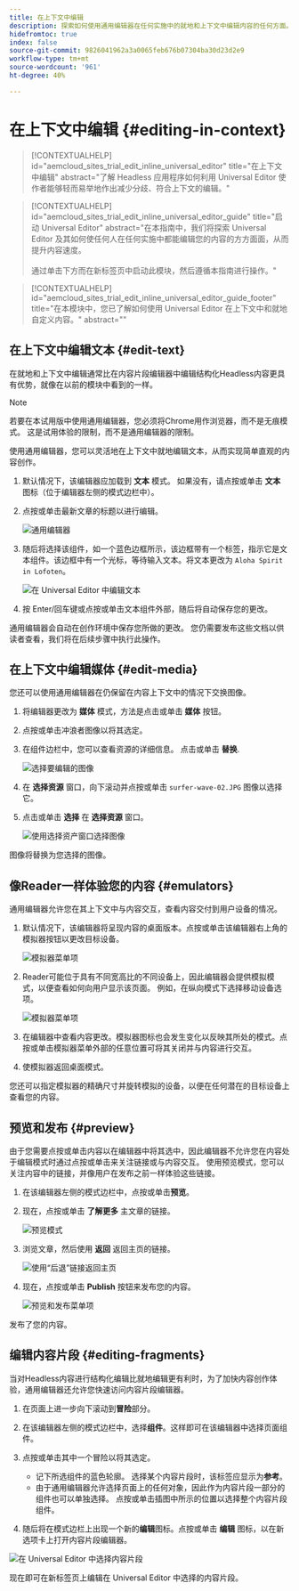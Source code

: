 ```yaml
---
title: 在上下文中编辑
description: 探索如何使用通用编辑器在任何实施中的就地和上下文中编辑内容的任何方面。
hidefromtoc: true
index: false
source-git-commit: 9826041962a3a0065feb676b07304ba30d23d2e9
workflow-type: tm+mt
source-wordcount: '961'
ht-degree: 40%

---
```



# 在上下文中编辑 {#editing-in-context}

>[!CONTEXTUALHELP]
>id="aemcloud_sites_trial_edit_inline_universal_editor"
>title="在上下文中编辑"
>abstract="了解 Headless 应用程序如何利用 Universal Editor 使作者能够轻而易举地作出减少分歧、符合上下文的编辑。"

>[!CONTEXTUALHELP]
>id="aemcloud_sites_trial_edit_inline_universal_editor_guide"
>title="启动 Universal Editor"
>abstract="在本指南中，我们将探索 Universal Editor 及其如何使任何人在任何实施中都能编辑您的内容的方方面面，从而提升内容速度。<br><br>通过单击下方而在新标签页中启动此模块，然后遵循本指南进行操作。"

>[!CONTEXTUALHELP]
>id="aemcloud_sites_trial_edit_inline_universal_editor_guide_footer"
>title="在本模块中，您已了解如何使用 Universal Editor 在上下文中和就地自定义内容。"
>abstract=""

## 在上下文中编辑文本 {#edit-text}

在就地和上下文中编辑通常比在内容片段编辑器中编辑结构化Headless内容更具有优势，就像在以前的模块中看到的一样。

>[!NOTE]
>
>若要在本试用版中使用通用编辑器，您必须将Chrome用作浏览器，而不是无痕模式。 这是试用体验的限制，而不是通用编辑器的限制。

使用通用编辑器，您可以灵活地在上下文中就地编辑文本，从而实现简单直观的内容创作。

1. 默认情况下，该编辑器应加载到 **文本** 模式。 如果没有，请点按或单击 **文本** 图标（位于编辑器左侧的模式边栏中）。

1. 点按或单击最新文章的标题以进行编辑。

   ![通用编辑器](assets/do-not-localize/ue-text-mode.png)

1. 随后将选择该组件，如一个蓝色边框所示，该边框带有一个标签，指示它是文本组件。该边框中有一个光标，等待输入文本。将文本更改为 `Aloha Spirit in Lofoten`。

   ![在 Universal Editor 中编辑文本](assets/do-not-localize/ue-edit-text-2.png)

1. 按 Enter/回车键或点按或单击文本组件外部，随后将自动保存您的更改。

通用编辑器会自动在创作环境中保存您所做的更改。 您仍需要发布这些文档以供读者查看，我们将在后续步骤中执行此操作。

## 在上下文中编辑媒体 {#edit-media}

您还可以使用通用编辑器在仍保留在内容上下文中的情况下交换图像。

1. 将编辑器更改为 **媒体** 模式，方法是点击或单击 **媒体** 按钮。

1. 点按或单击冲浪者图像以将其选定。

1. 在组件边栏中，您可以查看资源的详细信息。 点击或单击 **替换**.

   ![选择要编辑的图像](assets/do-not-localize/ue-edit-media.png)

1. 在 **选择资源** 窗口，向下滚动并点按或单击 `surfer-wave-02.JPG` 图像以选择它。

1. 点击或单击 **选择** 在 **选择资源** 窗口。

   ![使用选择资产窗口选择图像](assets/do-not-localize/ue-select-asset.png)

图像将替换为您选择的图像。

## 像Reader一样体验您的内容 {#emulators}

通用编辑器允许您在其上下文中与内容交互，查看内容交付到用户设备的情况。

1. 默认情况下，该编辑器将呈现内容的桌面版本。点按或单击该编辑器右上角的模拟器按钮以更改目标设备。

   ![模拟器菜单项](assets/do-not-localize/ue-emulator-1.png)

1. Reader可能位于具有不同宽高比的不同设备上，因此编辑器会提供模拟模式，以便查看如何向用户显示该页面。 例如，在纵向模式下选择移动设备选项。

   ![模拟器菜单项](assets/do-not-localize/ue-emulator-3.png)

1. 在编辑器中查看内容更改。模拟器图标也会发生变化以反映其所处的模式。点按或单击模拟器菜单外部的任意位置可将其关闭并与内容进行交互。

1. 使模拟器返回桌面模式。

您还可以指定模拟器的精确尺寸并旋转模拟的设备，以便在任何潜在的目标设备上查看您的内容。

## 预览和发布 {#preview}

由于您需要点按或单击内容以在编辑器中将其选中，因此编辑器不允许您在内容处于编辑模式时通过点按或单击来关注链接或与内容交互。 使用预览模式，您可以关注内容中的链接，并像用户在发布之前一样体验这些链接。

1. 在该编辑器左侧的模式边栏中，点按或单击&#x200B;**预览**。

1. 现在，点按或单击 **了解更多** 主文章的链接。

   ![预览模式](assets/do-not-localize/ue-preview-publish-1.png)

1. 浏览文章，然后使用 **返回** 返回主页的链接。

   ![使用“后退”链接返回主页](assets/do-not-localize/ue-preview-publish-3.png)

1. 现在，点按或单击 **Publish** 按钮来发布您的内容。

   ![预览和发布菜单项](assets/do-not-localize/ue-preview-publish-4.png)

发布了您的内容。

## 编辑内容片段 {#editing-fragments}

当对Headless内容进行结构化编辑比就地编辑更有利时，为了加快内容创作体验，通用编辑器还允许您快速访问内容片段编辑器。

1. 在页面上进一步向下滚动到&#x200B;**冒险**&#x200B;部分。

1. 在该编辑器左侧的模式边栏中，选择&#x200B;**组件**。这样即可在该编辑器中选择页面组件。

1. 点按或单击其中一个冒险以将其选定。

   * 记下所选组件的蓝色轮廓。 选择某个内容片段时，该标签应显示为&#x200B;**参考**。
   * 由于通用编辑器允许选择页面上的任何对象，因此作为内容片段一部分的组件也可以单独选择。 点按或单击插图中所示的位置以选择整个内容片段组件。

1. 随后将在模式边栏上出现一个新的&#x200B;**编辑**&#x200B;图标。点按或单击 **编辑** 图标，以在新选项卡上打开内容片段编辑器。

![在 Universal Editor 中选择内容片段](assets/do-not-localize/ue-content-fragments.png)

现在即可在新标签页上编辑在 Universal Editor 中选择的内容片段。

